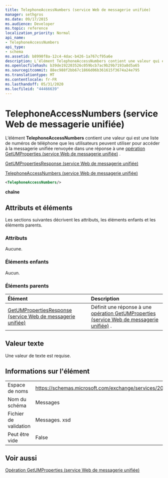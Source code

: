 ```yaml
---
title: TelephoneAccessNumbers (service Web de messagerie unifiée)
manager: sethgros
ms.date: 09/17/2015
ms.audience: Developer
ms.topic: reference
localization_priority: Normal
api_name:
- TelephoneAccessNumbers
api_type:
- schema
ms.assetid: b8990f8a-12c4-4dac-b426-1a767cf95a6e
description: L’élément TelephoneAccessNumbers contient une valeur qui est une liste de numéros de téléphone que les utilisateurs peuvent utiliser pour accéder à la messagerie unifiée renvoyée dans une réponse à une opération GetUMProperties (service Web de messagerie unifiée).
ms.openlocfilehash: b39de192203526c059bcb7ac9b29b7193a8d5a65
ms.sourcegitcommit: 88ec988f2bb67c1866d06b361615f3674a24e795
ms.translationtype: MT
ms.contentlocale: fr-FR
ms.lasthandoff: 05/31/2020
ms.locfileid: "44466639"
---
```

# <a name="telephoneaccessnumbers-um-web-service"></a>TelephoneAccessNumbers (service Web de messagerie unifiée)

L’élément **TelephoneAccessNumbers** contient une valeur qui est une liste de numéros de téléphone que les utilisateurs peuvent utiliser pour accéder à la messagerie unifiée renvoyée dans une réponse à une [opération GetUMProperties (service Web de messagerie unifiée)](getumproperties-operation-um-web-service.md) . 
  
[GetUMPropertiesResponse (service Web de messagerie unifiée)](getumpropertiesresponse-um-web-service.md)
  
[TelephoneAccessNumbers (service Web de messagerie unifiée)](telephoneaccessnumbers-um-web-service.md)
  
```xml
<TelephoneAccessNumbers/>
```

 **chaîne**
## <a name="attributes-and-elements"></a>Attributs et éléments

Les sections suivantes décrivent les attributs, les éléments enfants et les éléments parents.
  
### <a name="attributes"></a>Attributs

Aucune.
  
### <a name="child-elements"></a>Éléments enfants

Aucun.
  
### <a name="parent-elements"></a>Éléments parents

|**Élément**|**Description**|
|:-----|:-----|
|[GetUMPropertiesResponse (service Web de messagerie unifiée)](getumpropertiesresponse-um-web-service.md) <br/> |Définit une réponse à une [opération GetUMProperties (service Web de messagerie unifiée)](getumproperties-operation-um-web-service.md) .  <br/> |
   
## <a name="text-value"></a>Valeur texte

Une valeur de texte est requise.
  
## <a name="element-information"></a>Informations sur l'élément

|||
|:-----|:-----|
|Espace de noms  <br/> |https://schemas.microsoft.com/exchange/services/2006/messages  <br/> |
|Nom du schéma  <br/> |Messages  <br/> |
|Fichier de validation  <br/> |Messages. xsd  <br/> |
|Peut être vide  <br/> |False  <br/> |
   
## <a name="see-also"></a>Voir aussi



[Opération GetUMProperties (service Web de messagerie unifiée)](getumproperties-operation-um-web-service.md)

